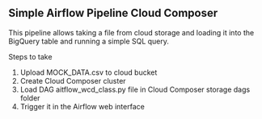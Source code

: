 ## Simple Airflow Pipeline Cloud Composer

This pipeline allows taking a file from cloud storage and loading it into the BigQuery table and running a simple SQL query. 

Steps to take

1. Upload MOCK_DATA.csv to cloud bucket
2. Create Cloud Composer cluster
3. Load DAG aitflow_wcd_class.py file in Cloud Composer storage dags folder
4. Trigger it in the Airflow web interface
